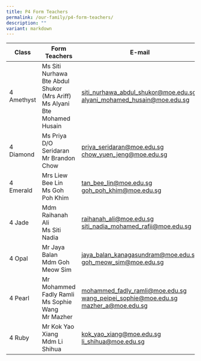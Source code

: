 ```yaml
---
title: P4 Form Teachers
permalink: /our-family/p4-form-teachers/
description: ""
variant: markdown
---
```

| Class | Form Teachers | E-mail |
| -------- | -------- | -------- |
|4 Amethyst | Ms Siti Nurhawa Bte Abdul Shukor (Mrs Ariff)<br>Ms Alyani Bte Mohamed Husain | siti_nurhawa_abdul_shukor@moe.edu.sg<br>alyani_mohamed_husain@moe.edu.sg |
| 4 Diamond | Ms Priya D/O Seridaran<br>Mr Brandon Chow | priya_seridaran@moe.edu.sg<br>chow_yuen_jeng@moe.edu.sg |
| 4 Emerald | Mrs Liew Bee Lin<br>Ms Goh Poh Khim | tan_bee_lin@moe.edu.sg<br>goh_poh_khim@moe.edu.sg |
| 4 Jade | Mdm Raihanah Ali<br>Ms Siti Nadia | raihanah_ali@moe.edu.sg<br>siti_nadia_mohamed_rafii@moe.edu.sg |
| 4 Opal | Mr Jaya Balan<br>Mdm Goh Meow Sim | jaya_balan_kanagasundram@moe.edu.sg<br>goh_meow_sim@moe.edu.sg | 
| 4 Pearl | Mr Mohammed Fadly Ramli<br>Ms Sophie Wang<br>Mr Mazher | mohammed_fadly_ramli@moe.edu.sg<br>wang_peipei_sophie@moe.edu.sg<br>mazher_a@moe.edu.sg | 
| 4 Ruby | Mr Kok Yao Xiang<br>Mdm Li Shihua | kok_yao_xiang@moe.edu.sg<br>li_shihua@moe.edu.sg |
